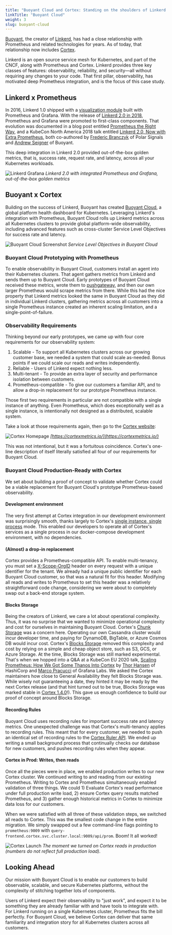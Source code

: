 ```yaml
---
title: "Buoyant Cloud and Cortex: Standing on the shoulders of Linkerd and Prometheus"
linkTitle: "Buoyant Cloud"
weight: 3
slug: buoyant-cloud
---
```


[Buoyant](https://buoyant.io), the creator of [Linkerd](https://linkerd.io), has had a close relationship with Prometheus and related technologies for years. As of today, that relationship now includes [Cortex](https://cortexmetrics.io/).

Linkerd is an open source service mesh for Kubernetes, and part of the CNCF, along with Prometheus and Cortex. Linkerd provides three key classes of features: observability, reliability, and security—all without requiring any changes to your code. That first pillar, observability, has motivated deep Prometheus integration, and is the focus of this case study.

## Linkerd x Prometheus

In 2016, Linkerd 1.0 shipped with a [visualization module](https://linkerd.io/2016/10/04/a-service-mesh-for-kubernetes-part-i-top-line-service-metrics/#step-3-install-linkerd-viz) built with Prometheus and Grafana. With the release of [Linkerd 2.0 in 2018](https://linkerd.io/2018/09/18/announcing-linkerd-2-0/), Prometheus and Grafana were promoted to first-class components. That evolution was documented in a blog post entitled [Prometheus the Right Way](https://linkerd.io/2018/05/17/prometheus-the-right-way-lessons-learned-evolving-conduits-prometheus-integration/), and a KubeCon North America 2018 talk entitled [Linkerd 2.0, Now with Extra Prometheus](https://www.youtube.com/watch?v=bnDWApsH36Y), both co-authored by [Frederic Branczyk](https://twitter.com/fredbrancz) of Polar Signals and [Andrew Seigner](https://twitter.com/siggy) of Buoyant.

This deep integration in Linkerd 2.0 provided out-of-the-box golden metrics, that is, success rate, request rate, and latency, across all your Kubernetes workloads.

![Linkerd Grafana](/images/case-studies/bcloud-linkerd-grafana.png)
_Linkerd 2.0 with integrated Prometheus and Grafana, out-of-the-box golden metrics_

## Buoyant x Cortex

Building on the success of Linkerd, Buoyant has created [Buoyant Cloud](https://buoyant.cloud/), a global platform health dashboard for Kubernetes. Leveraging Linkerd's integration with Prometheus, Buoyant Cloud rolls up Linkerd metrics across all Kubernetes clusters to provide global platform-wide observability, including advanced features such as cross-cluster Service Level Objectives for success rate and latency.

![Buoyant Cloud Screenshot](/images/case-studies/bcloud-screenshot.jpg)
_Service Level Objectives in Buoyant Cloud_

### Buoyant Cloud Prototyping with Prometheus

To enable observability in Buoyant Cloud, customers install an agent into their Kubernetes clusters. That agent gathers metrics from Linkerd and sends them up to Buoyant Cloud. Early prototypes of Buoyant Cloud received these metrics, wrote them to [pushgateway](https://github.com/prometheus/pushgateway), and then our own larger Prometheus would scrape metrics from there. While this had the nice property that Linkerd metrics looked the same in Buoyant Cloud as they did in individual Linkerd clusters, gathering metrics across all customers into a single Prometheus instance created an inherent scaling limitation, and a single-point-of-failure.

### Observability Requirements

Thinking beyond our early prototypes, we came up with four core requirements for our observability system:

1. Scalable - To support all Kubernetes clusters across our growing customer base, we needed a system that could scale as-needed. Bonus points if we could scale our reads and writes independently.
2. Reliable - Users of Linkerd expect nothing less.
3. Multi-tenant - To provide an extra layer of security and performance isolation between customers.
4. Prometheus-compatible - To give our customers a familiar API, and to allow a drop-in replacement for our prototype Prometheus instance.

Those first two requirements in particular are not compatible with a single instance of anything. Even Prometheus, which does exceptionally well as a single instance, is intentionally not designed as a distributed, scalable system.

Take a look at those requirements again, then go to the [Cortex website](https://cortexmetrics.io/):

![Cortex Homepage](/images/case-studies/bcloud-cortex-homepage.png)
_[https://cortexmetrics.io/](https://cortexmetrics.io/)_

This was not intentional, but it was a fortuitous coincidence. Cortex's one-line description of itself literally satisfied all four of our requirements for Buoyant Cloud.

### Buoyant Cloud Production-Ready with Cortex

We set about building a proof of concept to validate whether Cortex could be a viable replacement for Buoyant Cloud's prototype Prometheus-based observability.

#### Development environment

The very first attempt at Cortex integration in our development environment was surprisingly smooth, thanks largely to Cortex's [single instance, single process](https://cortexmetrics.io/docs/getting-started/#single-instance-single-process) mode. This enabled our developers to operate all of Cortex's services as a single process in our docker-compose development environment, with no dependencies.

#### (Almost) a drop-in replacement

Cortex provides a Prometheus-compatible API. To enable multi-tenancy, you must set a [X-Scope-OrgID](https://cortexmetrics.io/docs/guides/auth/) header on every request with a unique identifier for the tenant. We already had a unique public identifier for each Buoyant Cloud customer, so that was a natural fit for this header. Modifying all reads and writes to Prometheus to set this header was a relatively straightforward code change, considering we were about to completely swap out a back-end storage system.

#### Blocks Storage

Being the creators of Linkerd, we care a lot about operational complexity. Thus, it was no surprise that we wanted to minimize operational complexity and cost for ourselves in maintaining Buoyant Cloud. Cortex's [Chunk Storage](https://cortexmetrics.io/docs/chunks-storage/getting-started-chunks-storage/) was a concern here. Operating our own Cassandra cluster would incur developer time, and paying for DynamoDB, BigTable, or Azure Cosmos DB would incur cost. Cortex's [Blocks Storage](https://cortexmetrics.io/docs/blocks-storage/) removed this complexity and cost by relying on a simple and cheap object store, such as S3, GCS, or Azure Storage. At the time, Blocks Storage was still marked experimental. That's when we hopped into a Q&A at a KubeCon EU 2020 talk, [Scaling Prometheus: How We Got Some Thanos Into Cortex](https://www.youtube.com/watch?v=Z5OJzRogAS4) by [Thor Hansen](https://twitter.com/thor4hansen) of HashiCorp and [Marco Pracucci](https://twitter.com/pracucci) of Grafana Labs. We asked the Cortex maintainers how close to General Availability they felt Blocks Storage was. While wisely not guaranteeing a date, they hinted it may be ready by the next Cortex release (and that hint turned out to be true, Blocks Storage was marked stable in [Cortex 1.4.0](https://github.com/cortexproject/cortex/releases/tag/v1.4.0)!). This gave us enough confidence to build our proof of concept around Blocks Storage.

#### Recording Rules

Buoyant Cloud uses recording rules for important success rate and latency metrics. One unexpected challenge was that Cortex's multi-tenancy applies to recording rules. This meant that for every customer, we needed to push an identical set of recording rules to the [Cortex Ruler API](https://cortexmetrics.io/docs/api/#ruler). We ended up writing a small background process that continually checks our database for new customers, and pushes recording rules when they appear.

#### Cortex in Prod: Writes, then reads

Once all the pieces were in place, we enabled production writes to our new Cortex cluster. We continued writing to and reading from our existing Prometheus. Writing to Cortex and Prometheus simultaneously enabled validation of three things. We could 1) Evaluate Cortex's read performance under full production write load, 2) ensure Cortex query results matched Prometheus, and 3) gather enough historical metrics in Cortex to minimize data loss for our customers.

When we were satisfied with all three of these validation steps, we switched all reads to Cortex. This was the smallest code change in the entire migration. We simply swapped out a few command-line flags pointing to `prometheus:9009` with `query-frontend.cortex.svc.cluster.local:9009/api/prom`. Boom! It all worked!

![Cortex Launch](/images/case-studies/bcloud-cortex-launch.png)
_The moment we turned on Cortex reads in production (numbers do not reflect full production load)._

## Looking Ahead

Our mission with Buoyant Cloud is to enable our customers to build observable, scalable, and secure Kubernetes platforms, without the complexity of stitching together lots of components.

Users of Linkerd expect their observability to "just work", and expect it to be something they are already familiar with and have tools to integrate with. For Linkerd running on a single Kubernetes cluster, Prometheus fits the bill perfectly. For Buoyant Cloud, we believe Cortex can deliver that same familiarity and integration story for all Kubernetes clusters across all customers.
